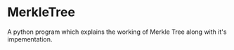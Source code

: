 # MerkleTree
A python program which explains the working of Merkle Tree along with it's impementation.
